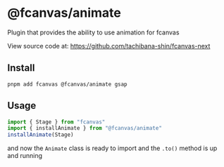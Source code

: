 # @fcanvas/animate

Plugin that provides the ability to use animation for fcanvas

View source code at: https://github.com/tachibana-shin/fcanvas-next

## Install

```bash:no-line-numbers
pnpm add fcanvas @fcanvas/animate gsap
```

## Usage

```ts
import { Stage } from "fcanvas"
import { installAnimate } from "@fcanvas/animate"
installAnimate(Stage)
```

and now the `Animate` class is ready to import and the `.to()` method is up and running
